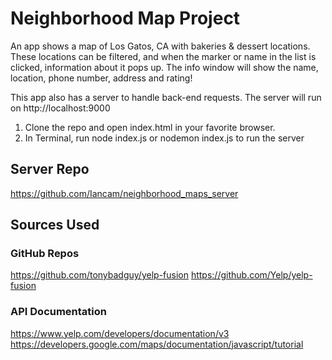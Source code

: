 # Neighborhood Map Project

An app shows a map of Los Gatos, CA with bakeries & dessert locations. These locations can be filtered, and when the marker or name in the list is clicked, information about it pops up. The info window will show the name, location, phone number, address and rating!

This app also has a server to handle back-end requests. The server will run on http://localhost:9000

1. Clone the repo and open index.html in your favorite browser.
2. In Terminal, run node index.js or nodemon index.js to run the server


## Server Repo

https://github.com/Iancam/neighborhood_maps_server

## Sources Used

### GitHub Repos

https://github.com/tonybadguy/yelp-fusion
https://github.com/Yelp/yelp-fusion

### API Documentation

https://www.yelp.com/developers/documentation/v3
https://developers.google.com/maps/documentation/javascript/tutorial
